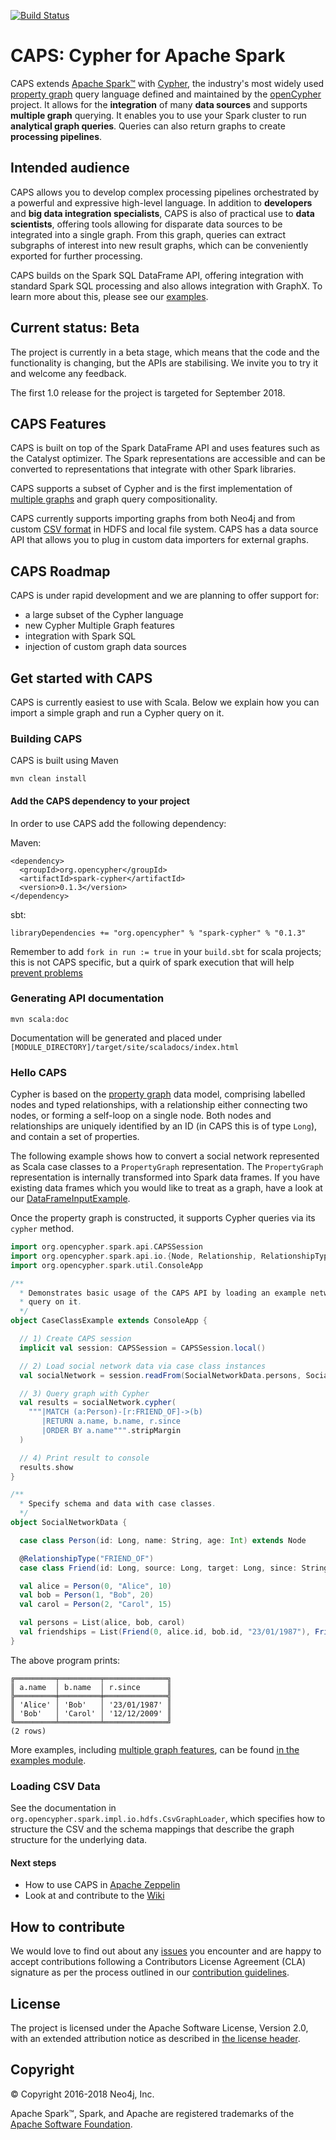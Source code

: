 [![Build Status](https://travis-ci.org/opencypher/cypher-for-apache-spark.svg?branch=master)](https://travis-ci.org/opencypher/cypher-for-apache-spark)
# CAPS: Cypher for Apache Spark

CAPS extends [Apache Spark™](https://spark.apache.org) with [Cypher](https://neo4j.com/docs/developer-manual/current/cypher/), the industry's most widely used [property graph](https://github.com/opencypher/openCypher/blob/master/docs/property-graph-model.adoc) query language defined and maintained by the [openCypher](http://www.opencypher.org) project.
It allows for the **integration** of many **data sources** and supports **multiple graph** querying.
It enables you to use your Spark cluster to run **analytical graph queries**.
Queries can also return graphs to create **processing pipelines**.

## Intended audience

CAPS allows you to develop complex processing pipelines orchestrated by a powerful and expressive high-level language.
In addition to **developers** and **big data integration specialists**, CAPS is also of practical use to **data scientists**, offering tools allowing for disparate data sources to be integrated into a single graph. From this graph, queries can extract subgraphs of interest into new result graphs, which can be conveniently exported for further processing.

CAPS builds on the Spark SQL DataFrame API, offering integration with standard Spark SQL processing and also allows
integration with GraphX. To learn more about this, please see our [examples](https://github.com/opencypher/cypher-for-apache-spark/tree/master/spark-cypher-examples).
 
<!-- TODO: WIKI How does it relate to GraphFrames -->
<!--- **Data Analysts**: -->
<!--  This example shows how to aggregate detailed sales data within a graph — in effect, performing a ‘roll-up’ — in order to obtain a high-level summarized view of the data, stored and returned in another graph, as well as returning an even higher-level view as an executive report. The summarized graph may be used to draw further high-level reports, but may also be used to undertake ‘drill-down’ actions by probing into the graph to extract more detailed information.-->

## Current status: Beta

The project is currently in a beta stage, which means that the code and the functionality is changing, but the APIs are stabilising.
We invite you to try it and welcome any feedback.

The first 1.0 release for the project is targeted for September 2018. 

## CAPS Features

CAPS is built on top of the Spark DataFrame API and uses features such as the Catalyst optimizer.
The Spark representations are accessible and can be converted to representations that integrate with other Spark libraries.

CAPS supports a subset of Cypher <!-- TODO: WIKI supported features --> and is the first implementation of [multiple graphs](https://github.com/boggle/openCypher/blob/CIP2017-06-18-multiple-graphs/cip/1.accepted/CIP2017-06-18-multiple-graphs.adoc) and graph query compositionality.

CAPS currently supports importing graphs from both Neo4j and from custom [CSV format](https://github.com/opencypher/cypher-for-apache-spark/tree/master/caps-core/src/test/resources/csv/sn) in HDFS and local file system.
CAPS has a data source API that allows you to plug in custom data importers for external graphs.

## CAPS Roadmap

CAPS is under rapid development and we are planning to offer support for:
- a large subset of the Cypher language
- new Cypher Multiple Graph features
- integration with Spark SQL
- injection of custom graph data sources

## Get started with CAPS
CAPS is currently easiest to use with Scala. Below we explain how you can import a simple graph and run a Cypher query on it.

### Building CAPS

CAPS is built using Maven

```
mvn clean install
```


#### Add the CAPS dependency to your project
In order to use CAPS add the following dependency:

Maven:

```
<dependency>
  <groupId>org.opencypher</groupId>
  <artifactId>spark-cypher</artifactId>
  <version>0.1.3</version>
</dependency>
```

sbt:
```
libraryDependencies += "org.opencypher" % "spark-cypher" % "0.1.3"
```

Remember to add `fork in run := true` in your `build.sbt` for scala projects; this is not CAPS
specific, but a quirk of spark execution that will help 
[prevent problems](https://stackoverflow.com/questions/44298847/why-do-we-need-to-add-fork-in-run-true-when-running-spark-sbt-application)

### Generating API documentation

```
mvn scala:doc
```

Documentation will be generated and placed under `[MODULE_DIRECTORY]/target/site/scaladocs/index.html`

### Hello CAPS

Cypher is based on the [property graph](https://github.com/opencypher/openCypher/blob/master/docs/property-graph-model.adoc) data model, comprising labelled nodes and typed relationships, with a relationship either connecting two nodes, or forming a self-loop on a single node. 
Both nodes and relationships are uniquely identified by an ID (in CAPS this is of type `Long`), and contain a set of properties. 

The following example shows how to convert a social network represented as Scala case classes to a `PropertyGraph` representation. 
The `PropertyGraph` representation is internally transformed into Spark data frames. 
If you have existing data frames which you would like to treat as a graph, have a look at our [DataFrameInputExample](spark-cypher-examples/src/main/scala/org/opencypher/spark/examples/DataFrameInputExample.scala).   

Once the property graph is constructed, it supports Cypher queries via its `cypher` method.

```scala
import org.opencypher.spark.api.CAPSSession
import org.opencypher.spark.api.io.{Node, Relationship, RelationshipType}
import org.opencypher.spark.util.ConsoleApp

/**
  * Demonstrates basic usage of the CAPS API by loading an example network via Scala case classes and running a Cypher
  * query on it.
  */
object CaseClassExample extends ConsoleApp {

  // 1) Create CAPS session
  implicit val session: CAPSSession = CAPSSession.local()

  // 2) Load social network data via case class instances
  val socialNetwork = session.readFrom(SocialNetworkData.persons, SocialNetworkData.friendships)

  // 3) Query graph with Cypher
  val results = socialNetwork.cypher(
    """|MATCH (a:Person)-[r:FRIEND_OF]->(b)
       |RETURN a.name, b.name, r.since
       |ORDER BY a.name""".stripMargin
  )

  // 4) Print result to console
  results.show
}

/**
  * Specify schema and data with case classes.
  */
object SocialNetworkData {

  case class Person(id: Long, name: String, age: Int) extends Node

  @RelationshipType("FRIEND_OF")
  case class Friend(id: Long, source: Long, target: Long, since: String) extends Relationship

  val alice = Person(0, "Alice", 10)
  val bob = Person(1, "Bob", 20)
  val carol = Person(2, "Carol", 15)

  val persons = List(alice, bob, carol)
  val friendships = List(Friend(0, alice.id, bob.id, "23/01/1987"), Friend(1, bob.id, carol.id, "12/12/2009"))
}
```

The above program prints:
```
╔═════════╤═════════╤══════════════╗
║ a.name  │ b.name  │ r.since      ║
╠═════════╪═════════╪══════════════╣
║ 'Alice' │ 'Bob'   │ '23/01/1987' ║
║ 'Bob'   │ 'Carol' │ '12/12/2009' ║
╚═════════╧═════════╧══════════════╝
(2 rows)
```

More examples, including [multiple graph features](spark-cypher-examples/src/main/scala/org/opencypher/spark/examples/MultipleGraphExample.scala), can be found [in the examples module](spark-cypher-examples).

### Loading CSV Data

See the documentation in `org.opencypher.spark.impl.io.hdfs.CsvGraphLoader`, which specifies how to structure the
CSV and the schema mappings that describe the graph structure for the underlying data.

#### Next steps

- How to use CAPS in [Apache Zeppelin](https://github.com/opencypher/cypher-for-apache-spark/wiki/Use-CAPS-in-a-Zeppelin-notebook)
- Look at and contribute to the [Wiki](https://github.com/opencypher/cypher-for-apache-spark/wiki)
<!-- TODO: Steps needed to run the demo with toy data -->
<!-- TODO: WIKI article that demonstrates a more realistic use case with HDFS data source -->
<!-- TODO: WIKI link to page that explains how to import data -->

## How to contribute

We would love to find out about any [issues](https://github.com/opencypher/cypher-for-apache-spark/issues) you encounter and are happy to accept contributions following a Contributors License Agreement (CLA) signature as per the process outlined in our [contribution guidelines](CONTRIBUTING.adoc).

## License

The project is licensed under the Apache Software License, Version 2.0, with an extended attribution notice as described in [the license header](license-header.txt).

## Copyright

© Copyright 2016-2018 Neo4j, Inc.

Apache Spark™, Spark, and Apache are registered trademarks of the [Apache Software Foundation](https://www.apache.org/).
